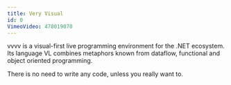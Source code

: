 ```yaml
---
title: Very Visual
id: 0
VimeoVideo: 478019070
---
```


vvvv is a visual-first live programming environment for the .NET ecosystem. Its language VL combines metaphors known from dataflow, functional and object oriented programming.

There is no need to write any code, unless you really want to.

